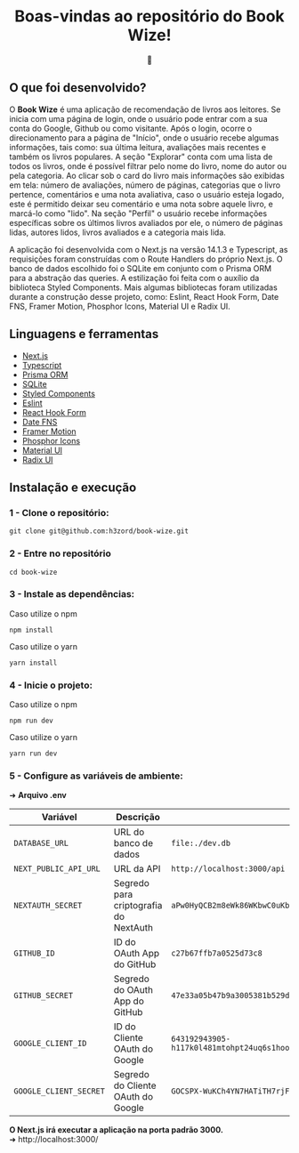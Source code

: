 <h1 align="center">Boas-vindas ao repositório do Book Wize!</h1>
<div align="center">📖</div>

## O que foi desenvolvido?

O <strong>Book Wize</strong> é uma aplicação de recomendação de livros aos leitores. Se inicia com uma página de login, onde o usuário pode entrar com a sua conta do Google, Github ou como visitante.
Após o login, ocorre o direcionamento para a página de "Início", onde o usuário recebe algumas informações, tais como: sua última leitura, avaliações mais recentes e também os livros populares. A seção
"Explorar" conta com uma lista de todos os livros, onde é possível filtrar pelo nome do livro, nome do autor ou pela categoria. Ao clicar sob o card do livro mais informações são exibidas em tela: número de avaliações, número de páginas, categorias que o livro pertence, comentários e uma nota avaliativa, caso o usuário esteja logado, este é permitido deixar seu comentário e uma nota sobre aquele livro, e marcá-lo como "lido". Na seção "Perfil" o usuário recebe informações específicas sobre os últimos livros avaliados por ele, o número de páginas lidas, autores lidos, livros avaliados e a categoria mais lida.

A aplicação foi desenvolvida com o Next.js na versão 14.1.3 e Typescript, as requisições foram construídas com o Route Handlers do próprio Next.js. O banco de dados escolhido foi o SQLite em conjunto com o Prisma ORM para a abstração das queries. A estilização foi feita com o auxílio da biblioteca Styled Components. Mais algumas bibliotecas foram utilizadas durante a construção desse projeto, como: Eslint, React Hook Form, Date FNS, Framer Motion, Phosphor Icons, Material UI e Radix UI.

## Linguagens e ferramentas

- [Next.js](https://nextjs.org/)
- [Typescript](https://www.typescriptlang.org/)
- [Prisma ORM](https://www.prisma.io/)
- [SQLite](https://www.sqlite.org/)
- [Styled Components](https://styled-components.com/)
- [Eslint](https://eslint.org/)
- [React Hook Form](https://react-hook-form.com/)
- [Date FNS](https://date-fns.org/)
- [Framer Motion](https://www.framer.com/motion/)
- [Phosphor Icons](https://phosphoricons.com/)
- [Material UI](https://mui.com/material-ui/)
- [Radix UI](https://www.radix-ui.com/)

## Instalação e execução

### 1 - Clone o repositório:
```
git clone git@github.com:h3zord/book-wize.git
```

### 2 - Entre no repositório
```
cd book-wize
```

### 3 - Instale as dependências:
Caso utilize o npm
```
npm install
```
Caso utilize o yarn
```
yarn install
```

### 4 - Inicie o projeto:
Caso utilize o npm
```
npm run dev
```
Caso utilize o yarn
```
yarn run dev
```

### 5 - Configure as variáveis de ambiente:
➜ <strong>Arquivo .env</strong>

<table>
  <thead>
    <tr>
      <th>Variável</th>
      <th>Descrição</th>
      <th>Valor</th>
    </tr>
  </thead>
  <tbody>
    <tr>
      <td><code>DATABASE_URL</code></td>
      <td>URL do banco de dados</td>
      <td><code>file:./dev.db</code></td>
    </tr>
    <tr>
      <td><code>NEXT_PUBLIC_API_URL</code></td>
      <td>URL da API</td>
      <td><code>http://localhost:3000/api</code></td>
    </tr>
    <tr>
      <td><code>NEXTAUTH_SECRET</code></td>
      <td>Segredo para criptografia do NextAuth</td>
      <td><code>aPw0HyQCB2m8eWk86WKbwC0uKbDxCh+X6eE3Pt3luF4=</code></td>
    </tr>
    <tr>
      <td><code>GITHUB_ID</code></td>
      <td>ID do OAuth App do GitHub</td>
      <td><code>c27b67ffb7a0525d73c8</code></td>
    </tr>
    <tr>
      <td><code>GITHUB_SECRET</code></td>
      <td>Segredo do OAuth App do GitHub</td>
      <td><code>47e33a05b47b9a3005381b529d5d9e41efb9e745</code></td>
    </tr>
    <tr>
      <td><code>GOOGLE_CLIENT_ID</code></td>
      <td>ID do Cliente OAuth do Google</td>
      <td><code>643192943905-h117k0l481mtohpt24uq6s1hooj92em3.apps.googleusercontent.com</code></td>
    </tr>
    <tr>
      <td><code>GOOGLE_CLIENT_SECRET</code></td>
      <td>Segredo do Cliente OAuth do Google</td>
      <td><code>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</code></td>
    </tr>
  </tbody>
</table>



<strong>O Next.js irá executar a aplicação na porta padrão 3000.</strong>
<br/>
➜ http://localhost:3000/